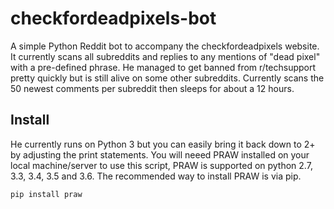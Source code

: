 # checkfordeadpixels-bot
A simple Python Reddit bot to accompany the checkfordeadpixels website. It currently scans all subreddits and replies to any mentions of "dead pixel" with a pre-defined phrase. He managed to get banned from r/techsupport pretty quickly but is still alive on some other subreddits. Currently scans the 50 newest comments per subreddit then sleeps for about a 12 hours. 


## Install
He currently runs on Python 3 but you can easily bring it back down to 2+ by adjusting the print statements. 
You will neeed PRAW installed on your local machine/server to use this script, PRAW is supported on python 2.7, 3.3, 3.4, 3.5 and 3.6. The recommended way to install PRAW is via pip.

`pip install praw`
